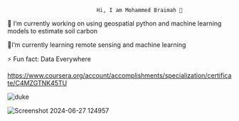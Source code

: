                                 Hi, I am Mohammed Braimah 👋


🔭 I’m currently working on using geospatial python and machine learning models to estimate soil carbon

🌱I’m currently learning remote sensing and machine learning

⚡ Fun fact: Data Everywhere

https://www.coursera.org/account/accomplishments/specialization/certificate/C4MZGTNK45TU


![duke](https://github.com/braimahm/braimahm/assets/52035307/948754bf-813e-412e-8d6d-9616d9f8d507)


![Screenshot 2024-06-27 124957](https://github.com/braimahm/braimahm/assets/52035307/f1600ada-516b-4484-b64a-249e706d4cc6)



